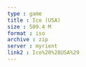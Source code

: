 ```yaml
---
type : game
title : Ico (USA)
size : 509.4 M
format : iso
archive : zip
server : myrient
link2 : Ico%20%28USA%29
---
```

